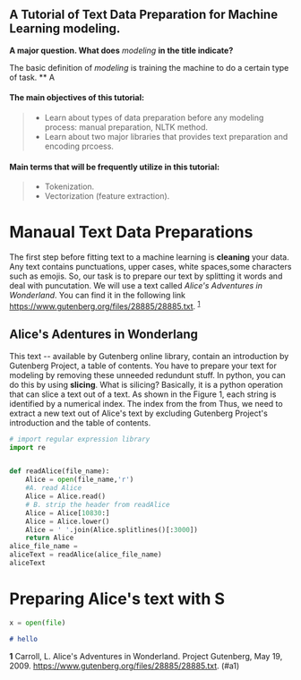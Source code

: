 ## A Tutorial of Text Data Preparation for Machine Learning modeling. 



**A major question. What does** *modeling* **in the title indicate?**

The basic definition of *modeling* is training the machine to do a certain type of task. 
** A 


#### The main objectives of this tutorial:
> * Learn about types of data preparation before any modeling process: manual preparation, NLTK method.
> * Learn about two major libraries that provides text preparation and encoding prcoess. 
#### Main terms that will be  frequently utilize in this tutorial:
> * Tokenization.
> * Vectorization (feature extraction).

# Manaual Text Data Preparations
The first step before fitting text to a machine learning is **cleaning** your data. Any text contains punctuations, upper cases, white spaces,some characters such as emojis. So, our  task is to prepare our text by splitting it words and deal with puncutation. We will use a text called *Alice's Adventures in Wonderland*. You can find it in the following link https://www.gutenberg.org/files/28885/28885.txt. <sup id="a1">[1](#f1)</sup>
## Alice's Adentures in Wonderlang

This text -- available by  Gutenberg online library, contain an introduction by Gutenberg Project, a table of contents. You have to prepare your text for modeling by removing these unneeded redundunt stuff. In python, you can do this by using **slicing**. What is silicing? Basically, it is a python operation that can slice a text out of a text. As shown in the Figure 1, each string is identified by a numerical index. The index from the from 
Thus, we need to extract a new text out of Alice's text by excluding Gutenberg Project's introduction and the table of contents. 

```python
# import regular expression library
import re


def readAlice(file_name):
    Alice = open(file_name,'r')
    #A. read Alice
    Alice = Alice.read()
    # B. strip the header from readAlice 
    Alice = Alice[10830:] 
    Alice = Alice.lower()
    Alice = ' '.join(Alice.splitlines()[:3000])
    return Alice
alice_file_name = 
aliceText = readAlice(alice_file_name)
aliceText

```

# Preparing Alice's text with S


```python
x = open(file)
```
```markdown
# hello
```



<b id="f1">1</b> Carroll, L. Alice's Adventures in Wonderland. Project Gutenberg, May 19, 2009. https://www.gutenberg.org/files/28885/28885.txt.  (#a1)
